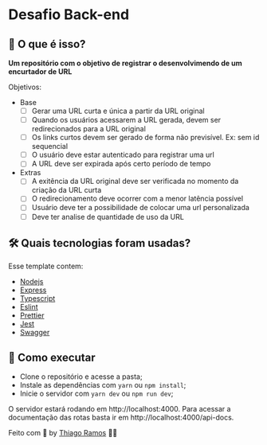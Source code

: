 # Desafio Back-end

## 🤔 O que é isso?

<strong>Um repositório com o objetivo de registrar o desenvolvimendo de um encurtador de URL</strong>

Objetivos: 
  - Base
    - [ ] Gerar uma URL curta e única a partir da URL original
    - [ ] Quando os usuários acessarem a URL gerada, devem ser redirecionados para a URL original
    - [ ] Os links curtos devem ser gerado de forma não previsível. Ex: sem id sequencial
    - [ ] O usuário deve estar autenticado para registrar uma url
    - [ ] A URL deve ser expirada após certo período de tempo
  - Extras
    - [ ] A exitência da URL original deve ser verificada no momento da criação da URL curta
    - [ ] O redirecionamento deve ocorrer com a menor latência possível
    - [ ] Usuário deve ter a possibilidade de colocar uma url personalizada
    - [ ] Deve ter analise de quantidade de uso da URL
    
## 🛠 Quais tecnologias foram usadas?

  Esse template contem:
  - [Nodejs](https://nodejs.org/)
  - [Express](https://expressjs.com/)
  - [Typescript](https://www.typescriptlang.org/)
  - [Eslint](https://eslint.org/)
  - [Prettier](https://prettier.io/)
  - [Jest](https://jestjs.io)
  - [Swagger](https://swagger.io)

## 🚀 Como executar

- Clone o repositório e acesse a pasta;
- Instale as dependências com `yarn` ou `npm install`;
- Inicie o servidor com `yarn dev` ou `npm run dev`;

O servidor estará rodando em http://localhost:4000. Para acessar a documentação das rotas basta ir em http://localhost:4000/api-docs.

Feito com 💜 by [Thiago Ramos](https://www.linkedin.com/in/ramos-thiago/) 👋🏻